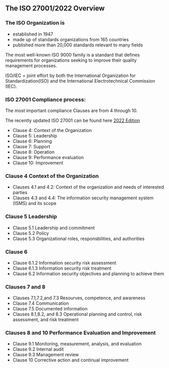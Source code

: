 <summary><h2> The ISO 27001/2022 Overview </h2></summary>


### The ISO Organization is
- established in 1947
- made up of standards organizations from 165 countries 
- published more than 20,000 standards relevant to many fields


The most well-known ISO 9000 family is a standard that defines requirements for organizations seeking to improve their quality management processes.

ISO/IEC = joint effort by both the International Organization for Standardization(ISO) and the International Electrotechnical Commission (IEC).

### ISO 27001 Compliance process:
The most important compliance Clauses are from 4 through 10.

The recently updated ISO 27001 can be found here [2022 Edition](https://www.iso.org/obp/ui/#iso:std:iso-iec:27001:ed-3:v1:en)

- Clause 4: Context of the Organization
- Clause 5: Leadership 
- Clause 6: Planning 
- Clause 7: Support 
- Clause 8: Operation 
- Clause 9: Performance evaluation 
- Clause 10: Improvement

### Clause 4 Context of the Organization

- Clauses 4.1 and 4.2: Context of the organization and needs of interested parties
- Clauses 4.3 and 4.4: The information security management system (ISMS) and its scope

### Clause 5 Leadership 

- Clause 5.1 Leadership and commitment 
- Clause 5.2 Policy 
- Clause 5.3 Organizational roles, responsbilities, and authorities

### Clause 6 

- Clause 6.1.2 Information security risk assessment 
- Clause 6.1.3 Information security risk treatment 
- Clause 6.2 Information security objectives and planning to achieve them

### Clauses 7 and 8

- Clauses 7.1,7.2,and 7.3 Resourves, competence, and awareness
- Clause 7.4 Communication 
- Clause 7.5 Documented information 
- Clauses 8.1,8.2, and 8.3 Operational planning and control, risk assessment, and risk treatment 

### Clauses 8 and 10 Performance Evaluation and Improvement 

- Clause 9.1 Monitoring, measurement, analysis, and evaluation 
- Clause 9.2 Internal audit 
- Clause 9.3 Management review
- Clause 10 Corrective action and continual improvement 



